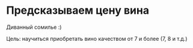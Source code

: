 # Предсказываем цену вина
Диванный сомилье :)

 Цель: научиться приобретать вино качеством от 7 и более (7, 8 и т.д.)

